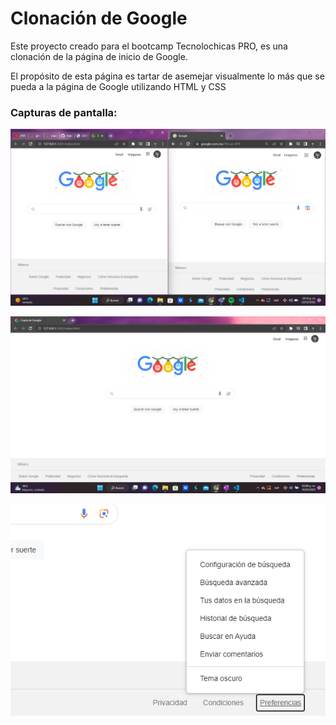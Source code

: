 # Clonación de Google

Este proyecto creado para el bootcamp Tecnolochicas PRO, es una clonación de la página de inicio de Google. 

El propósito de esta página es tartar de asemejar visualmente lo más que se pueda a la página de Google utilizando HTML y CSS

### Capturas de pantalla:

![Captura 1](imgs/google1.png)

![Captura 2](imgs/google2.png)

![Captura 3](imgs/google3.png)
